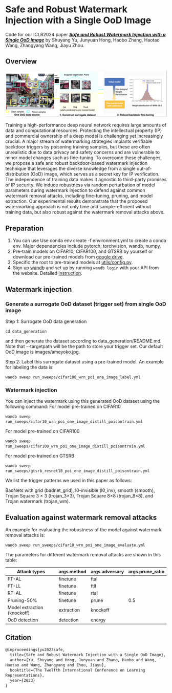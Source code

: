 # Safe and Robust Watermark Injection with a Single OoD Image
Code for our ICLR2024 paper [***Safe and Robust Watermark Injection with a Single OoD Image***](https://openreview.net/pdf?id=PCm1oT8pZI) by Shuyang Yu, Junyuan Hong, Haobo Zhang, Haotao Wang, Zhangyang Wang, Jiayu Zhou.

## Overview
![Framework of the proposed safe and robust watermark injection strategy.](oodbackdoor.png)

Training a high-performance deep neural network requires large amounts of data
and computational resources. Protecting the intellectual property (IP) and commercial ownership of a deep model is challenging yet increasingly crucial. A
major stream of watermarking strategies implants verifiable backdoor triggers by
poisoning training samples, but these are often unrealistic due to data privacy and
safety concerns and are vulnerable to minor model changes such as fine-tuning.
To overcome these challenges, we propose a safe and robust backdoor-based watermark injection technique that leverages the diverse knowledge from a single
out-of-distribution (OoD) image, which serves as a secret key for IP verification.
The independence of training data makes it agnostic to third-party promises of
IP security. We induce robustness via random perturbation of model parameters during watermark injection to defend against common watermark removal
attacks, including fine-tuning, pruning, and model extraction. Our experimental
results demonstrate that the proposed watermarking approach is not only time and sample-efficient without training data, but also robust against the watermark
removal attacks above.

## Preparation
1. You can use Use conda env create -f environment.yml to create a conda env. Major dependencies include pytorch, torchvision, wandb, numpy.
2. Pre-train models on CIFAR10, CIFAR100, and GTSRB by yourself or download our pre-trained models from [google drive](https://drive.google.com/drive/folders/1MndxzWLub-wn0gN3HfsVtsj2PZWbemje?usp=sharing).
3. Specific the root to pre-trained models at [utils/config.py](utils/config.py). 
4. Sign up [wandb](https://wandb.ai/) and set up by running `wandb login` with your API from the website. Detailed [instruction](https://docs.wandb.ai/quickstart).


## Watermark injection 
### Generate a surrogate OoD dataset (trigger set) from single OoD image
Step 1: Surrogate OoD data generation
```
cd data_generation
```
and then generate the dataset according to data_generation/README.md. Note that --targetpath will be the path to store your trigger set. Our default OoD image is images/ameyoko.jpg.

Step 2: Label this surrogate dataset using a pre-trained model. An example for labeling the data is:
```
wandb sweep run_sweeps/cifar100_wrn_poi_one_image_label.yml
```
### Watermark injection
You can inject the watermark using this generated OoD dataset using the following command:
For model pre-trained on CIFAR10
```
wandb sweep run_sweeps/cifar10_wrn_poi_one_image_distill_poisontrain.yml
```
For model pre-trained on CIFAR100
```
wandb sweep run_sweeps/cifar100_wrn_poi_one_image_distill_poisontrain.yml
```
For model pre-trained on GTSRB
```
wandb sweep run_sweeps/gtsrb_resnet18_poi_one_image_distill_poisontrain.yml
```
We list the trigger patterns we used in this paper as follows:

BadNets with grid (badnet_grid), l0-invisible (l0_inv), smooth (smooth), Trojan Square 3 × 3
(trojan_3×3), Trojan Square 8×8 (trojan_8×8), and Trojan watermark (trojan_wm).

## Evaluation against watermark removal attacks
An example for evaluating the robustness of the model against watermark removal attacks is:
```
wandb sweep run_sweeps/cifar10_wrn_poi_one_image_evaluate.yml
```
The parameters for different watermark removal attacks are shown in this table:

|Attack types|args.method|args.adversary|args.prune_ratio|
|------|-----|-----|-----|
|FT-AL|finetune|ftal||
|FT-LL|finetune|ftll||
|RT-AL|finetune|rtal||
|Pruning-50\%|finetune|prune|0.5|
|Model extraction (knockoff)|extraction|knockoff||
|OoD detection|detection|energy||

## Citation
```bibtext
@inproceedings{yu2023safe,
  title={Safe and Robust Watermark Injection with a Single OoD Image},
  author={Yu, Shuyang and Hong, Junyuan and Zhang, Haobo and Wang, Haotao and Wang, Zhangyang and Zhou, Jiayu},
  booktitle={The Twelfth International Conference on Learning Representations},
  year={2023}
}
```
